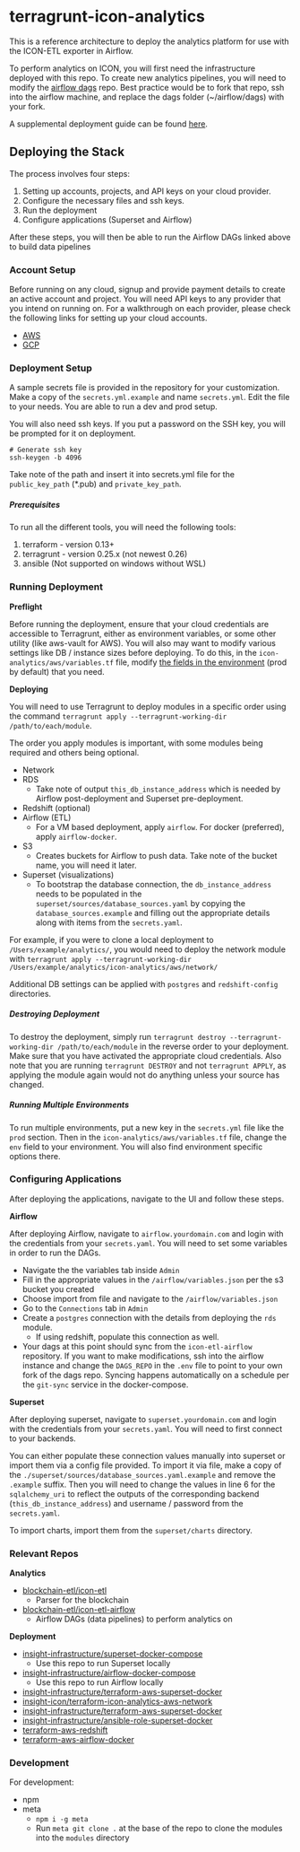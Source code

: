 # terragrunt-icon-analytics

This is a reference architecture to deploy the analytics platform for use with the ICON-ETL exporter in Airflow.

To perform analytics on ICON, you will first need the infrastructure deployed with this repo. To create new analytics pipelines, you will need to modify the [airflow dags](https://github.com/blockchain-etl/icon-etl-airflow) repo. Best practice would be to fork that repo, ssh into the airflow machine, and replace the dags folder (~/airflow/dags) with your fork. 

A supplemental deployment guide can be found [here](https://docs.google.com/document/d/10Dv2dbULjBCm3Qyt7jYekn1tTyWQV78XtPUGlrchvYk/edit?usp=sharing).

## Deploying the Stack 

The process involves four steps:

1. Setting up accounts, projects, and API keys on your cloud provider. 
1. Configure the necessary files and ssh keys. 
1. Run the deployment
1. Configure applications (Superset and Airflow)

After these steps, you will then be able to run the Airflow DAGs linked above to build data pipelines 

### Account Setup   

Before running on any cloud, signup and provide payment details to create an active account and project.
You will need API keys to any provider that you intend on running on.
For a walkthrough on each provider, please check the following links for setting up your cloud accounts. 
 
 - [AWS](https://www.notion.so/insightx/AWS-API-Keys-Tutorial-175fa12e9b5b43509235a97fca275653)
 - [GCP](https://www.notion.so/insightx/GCP-API-Keys-Tutorial-f4a265539a6b47eeb5a6fc01a0ba3a77)
 
### Deployment Setup
 
A sample secrets file is provided in the repository for your customization. Make a copy of the `secrets.yml.example` and name `secrets.yml`. Edit the file to your needs.  You are able to run a dev and prod setup.  

You will also need ssh keys. If you put a password on the SSH key, you will be prompted for it on deployment.  

```shell script
# Generate ssh key 
ssh-keygen -b 4096
```
Take note of the path and insert it into secrets.yml file for the `public_key_path` (*.pub) and `private_key_path`. 
 
##### Prerequisites  
 
To run all the different tools, you will need the following tools:
 
1. terraform - version 0.13+
1. terragrunt - version 0.25.x (not newest 0.26)
1. ansible (Not supported on windows without WSL) 

### Running Deployment

**Preflight** 

Before running the deployment, ensure that your cloud credentials are accessible to Terragrunt, either as environment variables, or some other utility (like aws-vault for AWS). You will also may want to modify various settings like DB / instance sizes before deploying. To do this, in the `icon-analytics/aws/variables.tf` file, modify [the fields in the environment](https://github.com/insight-icon/terragrunt-icon-analytics/blob/master/icon-analytics/aws/variables.hcl#L16) (prod by default) that you need. 

**Deploying** 

You will need to use Terragrunt to deploy modules in a specific order using the command `terragrunt apply --terragrunt-working-dir /path/to/each/module`.

The order you apply modules is important, with some modules being required and others being optional.

- Network 
- RDS
    - Take note of output `this_db_instance_address` which is needed by Airflow post-deployment and Superset pre-deployment.  
- Redshift (optional)
- Airflow (ETL)
    - For a VM based deployment, apply `airflow`.  For docker (preferred), apply `airflow-docker`. 
- S3 
    - Creates buckets for Airflow to push data.  Take note of the bucket name, you will need it later. 
- Superset (visualizations)
    - To bootstrap the database connection, the `db_instance_address` needs to be populated in the `superset/sources/database_sources.yaml` by copying the `database_sources.example` and filling out the appropriate details along with items from the `secrets.yaml`. 

For example, if you were to clone a local deployment to `/Users/example/analytics/`, you would need to deploy the network module with `terragrunt apply --terragrunt-working-dir /Users/example/analytics/icon-analytics/aws/network/`

Additional DB settings can be applied with `postgres` and `redshift-config` directories. 

##### Destroying Deployment

To destroy the deployment, simply run `terragrunt destroy --terragrunt-working-dir /path/to/each/module` in the reverse order to your deployment.
Make sure that you have activated the appropriate cloud credentials.
Also note that you are running `terragrunt DESTROY` and not `terragrunt APPLY`, as applying the module again would not do anything unless your source has changed.

##### Running Multiple Environments 

To run multiple environments, put a new key in the `secrets.yml` file like the `prod` section. Then in the `icon-analytics/aws/variables.tf` file, change the `env` field to your environment. You will also find environment specific options there. 

### Configuring Applications 

After deploying the applications, navigate to the UI and follow these steps.

**Airflow** 

After deploying Airflow, navigate to `airflow.yourdomain.com` and login with the credentials from your `secrets.yaml`. You will need to set some variables in order to run the DAGs. 

- Navigate the the variables tab inside `Admin`
- Fill in the appropriate values in the `/airflow/variables.json` per the s3 bucket you created 
- Choose import from file and navigate to the `/airflow/variables.json`
- Go to the `Connections` tab in `Admin`
- Create a `postgres` connection with the details from deploying the `rds` module. 
    - If using redshift, populate this connection as well. 
- Your dags at this point should sync from the `icon-etl-airflow` repository.  If you want to make modifications, ssh into the airflow instance and change the `DAGS_REPO` in the `.env` file to point to your own fork of the dags repo. Syncing happens automatically on a schedule per the `git-sync` service in the docker-compose.

**Superset**

After deploying superset, navigate to `superset.yourdomain.com` and login with the credentials from your `secrets.yaml`. You will need to first connect to your backends.  

You can either populate these connection values manually into superset or import them via a config file provided. To import it via file, make a copy of the `./superset/sources/database_sources.yaml.example` and remove the `.example` suffix.  Then you will need to change the values in line 6 for the `sqlalchemy_uri` to reflect the outputs of the corresponding backend (`this_db_instance_address`) and username / password from the `secrets.yaml`. 

To import charts, import them from the `superset/charts` directory.  

### Relevant Repos

**Analytics** 
- [blockchain-etl/icon-etl](https://github.com/blockchain-etl/icon-etl)
    - Parser for the blockchain
- [blockchain-etl/icon-etl-airflow](https://github.com/blockchain-etl/icon-etl-airflow)
    - Airflow DAGs (data pipelines) to perform analytics on 
    
**Deployment** 
- [insight-infrastructure/superset-docker-compose](https://github.com/insight-infrastructure/superset-docker-compose)
    - Use this repo to run Superset locally 
- [insight-infrastructure/airflow-docker-compose](https://github.com/insight-infrastructure/airflow-docker-compose)
    - Use this repo to run Airflow locally 
- [insight-infrastructure/terraform-aws-superset-docker](https://github.com/insight-infrastructure/terraform-aws-superset-docker) 
- [insight-icon/terraform-icon-analytics-aws-network](https://github.com/insight-icon/terraform-icon-analytics-aws-network)
- [insight-infrastructure/terraform-aws-superset-docker](https://github.com/insight-infrastructure/terraform-aws-superset-docker)
- [insight-infrastructure/ansible-role-superset-docker](https://github.com/insight-infrastructure/ansible-role-superset-docker)
- [terraform-aws-redshift](https://github.com/terraform-aws-modules/terraform-aws-redshift)
- [terraform-aws-airflow-docker](https://github.com/insight-infrastructure/terraform-aws-airflow-docker)

### Development 

For development:
- npm
- meta
    - `npm i -g meta`
    - Run `meta git clone .` at the base of the repo to clone the modules into the `modules` directory

